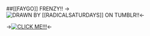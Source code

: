 ##[[FAYGO]] FRENZY!!
->![DRAWN BY [[RADICALSATURDAYS]] ON TUMBLR!!](https://media.discordapp.net/attachments/1092178832854888518/1127908397908492329/tumblr_bf17c9a10ea2b1351e44a14422fd7f21_42d20553_1280.png)<-

->[![CLICK ME!!!](https://media.discordapp.net/attachments/1092178832854888518/1127907068549025802/undertale_text_box.gif)](https://rentry.co/faygofrenzyb)<-